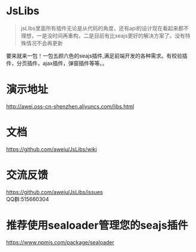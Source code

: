 # JsLibs

> jsLIbs里面所有插件无论是从代码的角度，还有api的设计现在看起来都不理想，一是没时间再重构，二是目前有比seajs更好的解决方案了。没有特殊情况不会再更新

要来就来一包！一包五颜六色的seajs插件,满足前端开发的各种需求。有校验插件，分页插件，ajax插件，弹窗插件等等。。
# 演示地址
  http://awei.oss-cn-shenzhen.aliyuncs.com/libs.html
# 文档
  https://github.com/aweiu/JsLibs/wiki
# 交流反馈
  https://github.com/aweiu/JsLibs/issues <br>
  QQ群:515660304
# 推荐使用sealoader管理您的seajs插件
  https://www.npmjs.com/package/sealoader
